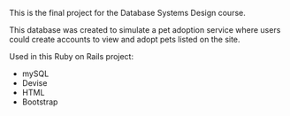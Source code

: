 This is the final project for the Database Systems Design course.

This database was created to simulate a pet adoption service where users could create accounts to view and adopt pets listed on the site.

Used in this Ruby on Rails project:
- mySQL
- Devise
- HTML
- Bootstrap
